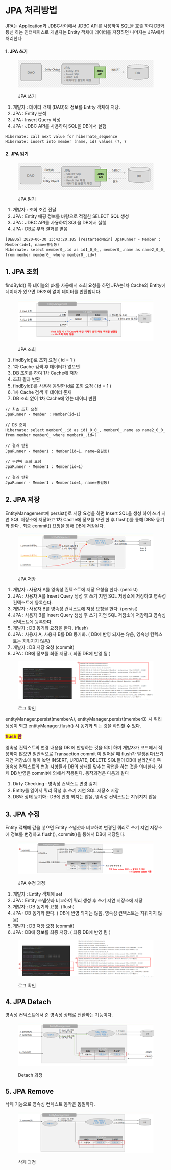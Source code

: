 # JPA 처리방법

JPA는 Application과 JDBC사이에서 JDBC API를 사용하여 SQL을 호출 하여 DB와 통신 하는 인터페이스로 개발자는 Entity 객체에 데이터를 저장하면 나머지는 JPA에서 처리한다

#### **1. JPA 쓰기**

<figure><img src="../../.gitbook/assets/image (20).png" alt=""><figcaption><p>JPA 쓰기</p></figcaption></figure>

1. 개발자 : 데이터 객체 (DAO)의 정보를 Entity 객체에 저장.
2. JPA : Entity 분석
3. JPA : Insert Query 작성
4. JPA : JDBC API를 사용하여 SQL을 DB에서 실행

```
Hibernate: call next value for hibernate_sequence
Hibernate: insert into member (name, id) values (?, ?
```

#### **2. JPA 읽기**

<figure><img src="../../.gitbook/assets/image (21).png" alt=""><figcaption><p>JPA 읽기</p></figcaption></figure>

1. 개발자 : 조회 조건 전달
2. JPA : Entity 매핑 정보를 바탕으로 적절한 SELECT SQL 생성
3. JPA : JDBC API를 사용하여 SQL을 DB에서 실행
4. JPA : DB로 부터 결과를 받음

```
[DEBUG] 2020-06-30 13:43:20.105 [restartedMain] JpaRunner - Member : Member(id=1, name=홍길동)
Hibernate: select member0_.id as id1_0_0_, member0_.name as name2_0_0_ from member member0_ where member0_.id=?
```

## **1. JPA 조회** <a href="#1-jpa" id="1-jpa"></a>

findById() 즉 테이블의 pk를 사용해서 조회 요청을 하면 JPA는1차 Cache의 Entity에 데이터가 있으면 DB조회 없이 데이터를 반환합니다.

<figure><img src="../../.gitbook/assets/image (22).png" alt=""><figcaption><p>JPA 조회</p></figcaption></figure>

1. findById()로 조회 요청 ( id = 1 )
2. 1차 Cache 검색 후 데이터가 없으면
3. DB 조회를 하여 1차 Cache에 저장
4. 조회 결과 반환
5. findById()를 사용해 동일한 id로 조회 요청 ( id = 1 )
6. 1차 Cache 검색 후 데이터 존재
7. DB 조회 없이 1차 Cache에 있는 데이터 반환

```
// 최초 조회 요청
JpaRunner - Member : Member(id=1)

// DB 조회
Hibernate: select member0_.id as id1_0_0_, member0_.name as name2_0_0_ from member member0_ where member0_.id=?

// 결과 반환 
JpaRunner - Member1 : Member(id=1, name=홍길동)

// 두번째 조회 요청
JpaRunner - Member1 : Member(id=1)

// 결과 반환 
JpaRunner - Member1 : Member(id=1, name=홍길동)

```

## **2. JPA 저장** <a href="#2-jpa" id="2-jpa"></a>

EntityManagement에 persist()로 저장 요청을 하면 Insert SQL을 생성 하여 쓰기 지연 SQL 저장소에 저장하고 1차 Cache에 정보를 보관 한 후 flush()를 통해 DB와 동기화 한다 . 최종 commit() 요청을 통해 DB에 저장된다.

<figure><img src="../../.gitbook/assets/image (23).png" alt=""><figcaption><p>JPA 저장</p></figcaption></figure>

1. 개발자 : 사용자 A를 영속성 컨텍스트에 저장 요청을 한다. (persist)
2. JPA : 사용자 A를 Insert Query 생성 후 쓰기 지연 SQL 저장소에 저장하고 영속성 컨텍스트에 등록한다.
3. 개발자 : 사용자 B를 영속성 컨텍스트에 저장 요청을 한다. (persist)
4. JPA : 사용자 B를 Insert Query 생성 후 쓰기 지연 SQL 저장소에 저장하고 영속성 컨텍스트에 등록한다.
5. 개발자 : DB 동기화 요청을 한다. (flush)
6. JPA : 사용자 A, 사용자 B를 DB 동기화. ( DB에 반영 되지는 않음, 영속성 컨텍스트는 지워지지 않음)
7. 개발자 : DB 저장 요청 (commit)
8. JPA : DB에 정보를 최종 저장. ( 최종 DB에 반영 됨 )

<figure><img src="../../.gitbook/assets/image (24).png" alt=""><figcaption><p>로그 확인</p></figcaption></figure>

entityManager.persist(memberA), entityManager.persist(memberB) 시 쿼리 생성이 되고 entityManager.flush() 시 동기화 되는 것을 확인할 수 있다.

<mark style="color:purple;">**flush 란**</mark>

영속성 컨텍스트의 변경 내용을 DB 에 반영하는 것을 의미 하며 개발자가 코드에서 적용하지 않으면 일반적으로 Transaction commit 이 일어날 때 flush가 발생된다(쓰기 지연 저장소에 쌓아 놨던 INSERT, UPDATE, DELETE SQL들이 DB에 날라간다) 즉 영속성 컨텍스트의 변경 사항들과 DB의 상태를 맞추는 작업을 하는 것을 의미한다. 실제 DB 반영은 commit에 의해서 적용된다. 동작과정은 다음과 같다

1. Dirty Checking : 영속성 컨텍스트 변경 감지
2. Entity룰 읽어서 쿼리 작성 후 쓰기 지연 SQL 저장소 저장
3. DB와 상태 동기화 : DB에 반영 되지는 않음, 영속성 컨텍스트는 지워지지 않음

## **3. JPA 수정** <a href="#3-jpa" id="3-jpa"></a>

Entity 객체에 값을 넣으면 Entity 스냅샷과 비교하여 변경된 쿼리로 쓰기 지연 저장소에 정보룰 변경하고 flush(), commit()을 통해서 DB에 저장된다.

<figure><img src="../../.gitbook/assets/image (25).png" alt=""><figcaption><p>JPA 수정 과정</p></figcaption></figure>

1. 개발자 : Entity 객체에 set
2. JPA : Entity 스냅샷과 비교하여 쿼리 생성 후 쓰기 지연 저장소에 저장
3. 개발자 : DB 동기화 요청. (flush)
4. JPA : DB 동기화 한다. ( DB에 반영 되지는 않음, 영속성 컨텍스트는 지워지지 않음)
5. 개발자 : DB 저장 요청 (commit)
6. JPA : DB에 정보를 최종 저장. ( 최종 DB에 반영 됨 )

<figure><img src="../../.gitbook/assets/image (26).png" alt=""><figcaption><p>로그 확인</p></figcaption></figure>

## **4. JPA Detach** <a href="#4-jpa-detach" id="4-jpa-detach"></a>

영속성 컨텍스트에서 준 영속성 상태로 전환하는 기능이다.

<figure><img src="../../.gitbook/assets/image (27).png" alt=""><figcaption><p>Detach 과정</p></figcaption></figure>

## **5. JPA Remove** <a href="#5-jpa-remove" id="5-jpa-remove"></a>

삭제 기능으로 영속성 컨텍스트 동작은 동일하다.

<figure><img src="../../.gitbook/assets/image (28).png" alt=""><figcaption><p>삭제 과정</p></figcaption></figure>

